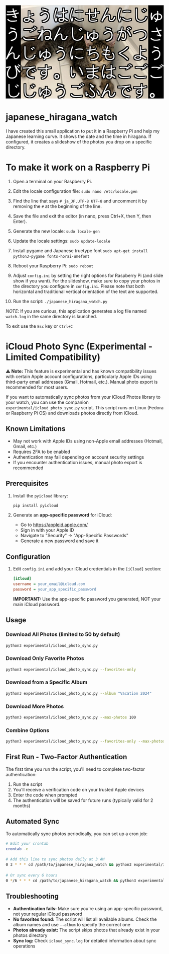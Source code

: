 ![Screenshot 1](images/Screenshot1.png)

# japanese_hiragana_watch

I have created this small application to put it in a Raspberry Pi and help my Japanese learning curve. It shows the date and the time in hiragana.
If configured, it creates a slideshow of the photos you drop on a specific directory.

# To make it work on a Raspberry Pi

1. Open a terminal on your Raspberry Pi.

2. Edit the locale configuration file:
```sudo nano /etc/locale.gen```

3. Find the line that says `# ja_JP.UTF-8 UTF-8` and uncomment it by removing the `#` at the beginning of the line.

4. Save the file and exit the editor (in nano, press Ctrl+X, then Y, then Enter).

5. Generate the new locale:
```sudo locale-gen```

6. Update the locale settings:
```sudo update-locale```

7. Install pygame and Japanese truetype font
```sudo apt-get install python3-pygame fonts-horai-umefont ```

8. Reboot your Raspberry Pi:
```sudo reboot```

9. Adjust `config.ini` by setting the right options for Raspberry Pi (and slide show if you want). For the slideshow, make sure to copy your photos in the directory you configure in `config.ini`. Please note that both horizontal and traditional vertical orientation of the text are supported.

10. Run the script:
```./japanese_hiragana_watch.py```

*NOTE*: If you are curious, this application generates a log file named `watch.log` in the same directory is launched.

To exit use the `Esc` key or `Ctrl+C`

# iCloud Photo Sync (Experimental - Limited Compatibility)

**⚠️ Note:** This feature is experimental and has known compatibility issues with certain Apple account configurations, particularly Apple IDs using third-party email addresses (Gmail, Hotmail, etc.). Manual photo export is recommended for most users.

If you want to automatically sync photos from your iCloud Photos library to your watch, you can use the companion `experimental/icloud_photo_sync.py` script. This script runs on Linux (Fedora or Raspberry Pi OS) and downloads photos directly from iCloud.

## Known Limitations

- May not work with Apple IDs using non-Apple email addresses (Hotmail, Gmail, etc.)
- Requires 2FA to be enabled
- Authentication may fail depending on account security settings
- If you encounter authentication issues, manual photo export is recommended

## Prerequisites

1. Install the `pyicloud` library:
   ```bash
   pip install pyicloud
   ```

2. Generate an **app-specific password** for iCloud:
   - Go to https://appleid.apple.com/
   - Sign in with your Apple ID
   - Navigate to "Security" → "App-Specific Passwords"
   - Generate a new password and save it

## Configuration

1. Edit `config.ini` and add your iCloud credentials in the `[iCloud]` section:
   ```ini
   [iCloud]
   username = your_email@icloud.com
   password = your_app_specific_password
   ```

   **IMPORTANT:** Use the app-specific password you generated, NOT your main iCloud password.

## Usage

### Download All Photos (limited to 50 by default)
```bash
python3 experimental/icloud_photo_sync.py
```

### Download Only Favorite Photos
```bash
python3 experimental/icloud_photo_sync.py --favorites-only
```

### Download from a Specific Album
```bash
python3 experimental/icloud_photo_sync.py --album "Vacation 2024"
```

### Download More Photos
```bash
python3 experimental/icloud_photo_sync.py --max-photos 100
```

### Combine Options
```bash
python3 experimental/icloud_photo_sync.py --favorites-only --max-photos 200
```

## First Run - Two-Factor Authentication

The first time you run the script, you'll need to complete two-factor authentication:

1. Run the script
2. You'll receive a verification code on your trusted Apple devices
3. Enter the code when prompted
4. The authentication will be saved for future runs (typically valid for 2 months)

## Automated Sync

To automatically sync photos periodically, you can set up a cron job:

```bash
# Edit your crontab
crontab -e

# Add this line to sync photos daily at 3 AM
0 3 * * * cd /path/to/japanese_hiragana_watch && python3 experimental/icloud_photo_sync.py --favorites-only

# Or sync every 6 hours
0 */6 * * * cd /path/to/japanese_hiragana_watch && python3 experimental/icloud_photo_sync.py --favorites-only
```

## Troubleshooting

- **Authentication fails:** Make sure you're using an app-specific password, not your regular iCloud password
- **No favorites found:** The script will list all available albums. Check the album names and use `--album` to specify the correct one
- **Photos already exist:** The script skips photos that already exist in your photos directory
- **Sync log:** Check `icloud_sync.log` for detailed information about sync operations
